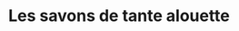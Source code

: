 ---
title: "Les savons de tante alouette"
url: /alloue/les-savons-de-tante-alouette/
shop: Allgemein
---